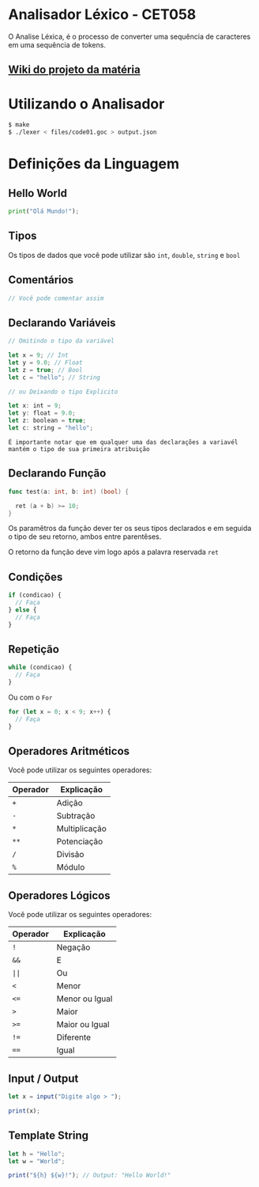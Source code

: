 # Analisador Léxico - CET058

O Analise Léxica, é o processo de converter uma sequência de caracteres em uma sequência de tokens.

## [Wiki do projeto da matéria](https://github.com/cet058/2019.1/wiki#detalhes-do-projeto)

# Utilizando o Analisador

```sh
$ make
$ ./lexer < files/code01.goc > output.json
```

# Definições da Linguagem

## Hello World

```py
print("Olá Mundo!");
```

## Tipos

Os tipos de dados que você pode utilizar são `int`, `double`, `string` e `bool`

## Comentários

```js
// Você pode comentar assim
```

## Declarando Variáveis

```js
// Omitindo o tipo da variável

let x = 9; // Int
let y = 9.0; // Float
let z = true; // Bool
let c = "hello"; // String

// ou Deixando o tipo Explicito

let x: int = 9;
let y: float = 9.0;
let z: boolean = true;
let c: string = "hello";
```

`É importante notar que em qualquer uma das declarações a variavél mantém o tipo de sua primeira atribuição`

## Declarando Função

```go
func test(a: int, b: int) (bool) {

  ret (a + b) >= 10;
}
```

Os paramêtros da função dever ter os seus tipos declarados e em seguida o tipo de seu retorno, ambos entre parentêses.

O retorno da função deve vim logo após a palavra reservada `ret`

## Condições

```js
if (condicao) {
  // Faça
} else {
  // Faça
}
```

## Repetição

```js
while (condicao) {
  // Faça
}
```

Ou com o `For`

```js
for (let x = 0; x < 9; x++) {
  // Faça
}
```

## Operadores Aritméticos

Você pode utilizar os seguintes operadores:

| Operador | Explicação    |
| -------- | ------------- |
| `+`      | Adição        |
| `-`      | Subtração     |
| `*`      | Multiplicação |
| `**`     | Potenciação   |
| `/`      | Divisão       |
| `%`      | Módulo        |

## Operadores Lógicos

Você pode utilizar os seguintes operadores:

| Operador                  | Explicação     |
| ------------------------- | -------------- |
| `!`                       | Negação        |
| `&&`                      | E              |
| <code>&#124;&#124;</code> | Ou             |
| `<`                       | Menor          |
| `<=`                      | Menor ou Igual |
| `>`                       | Maior          |
| `>=`                      | Maior ou Igual |
| `!=`                      | Diferente      |
| `==`                      | Igual          |

## Input / Output

```js
let x = input("Digite algo > ");

print(x);
```

## Template String

```js
let h = "Hello";
let w = "World";

print("${h} ${w}!"); // Output: "Hello World!"
```
